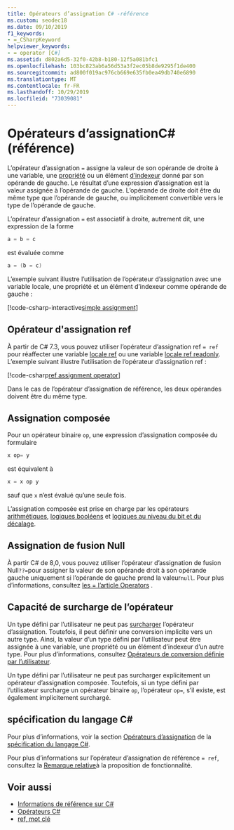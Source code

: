 ```yaml
---
title: Opérateurs d’assignation C# -référence
ms.custom: seodec18
ms.date: 09/10/2019
f1_keywords:
- =_CSharpKeyword
helpviewer_keywords:
- = operator [C#]
ms.assetid: d802a6d5-32f0-42b8-b180-12f5a081bfc1
ms.openlocfilehash: 103bc823ab6a56d53a3f2ec05b8de9295f1de400
ms.sourcegitcommit: ad800f019ac976cb669e635fb0ea49db740e6890
ms.translationtype: MT
ms.contentlocale: fr-FR
ms.lasthandoff: 10/29/2019
ms.locfileid: "73039081"
---
```

# <a name="assignment-operators-c-reference"></a>Opérateurs d’assignationC# (référence)

L’opérateur d’assignation `=` assigne la valeur de son opérande de droite à une variable, une [propriété](../../programming-guide/classes-and-structs/properties.md) ou un élément [d’indexeur](../../programming-guide/indexers/index.md) donné par son opérande de gauche. Le résultat d’une expression d’assignation est la valeur assignée à l’opérande de gauche. L’opérande de droite doit être du même type que l’opérande de gauche, ou implicitement convertible vers le type de l’opérande de gauche.

L’opérateur d’assignation `=` est associatif à droite, autrement dit, une expression de la forme

```csharp
a = b = c
```

est évaluée comme

```csharp
a = (b = c)
```

L’exemple suivant illustre l’utilisation de l’opérateur d’assignation avec une variable locale, une propriété et un élément d’indexeur comme opérande de gauche :

[!code-csharp-interactive[simple assignment](~/samples/csharp/language-reference/operators/AssignmentOperator.cs#Simple)]

## <a name="ref-assignment-operator"></a>Opérateur d'assignation ref

À partir de C# 7.3, vous pouvez utiliser l’opérateur d’assignation ref `= ref` pour réaffecter une variable [locale ref](../keywords/ref.md#ref-locals) ou une variable [locale ref readonly](../keywords/ref.md#ref-readonly-locals). L’exemple suivant illustre l’utilisation de l’opérateur d’assignation ref :

[!code-csharp[ref assignment operator](~/samples/csharp/language-reference/operators/AssignmentOperator.cs#RefAssignment)]

Dans le cas de l’opérateur d’assignation de référence, les deux opérandes doivent être du même type.

## <a name="compound-assignment"></a>Assignation composée

Pour un opérateur binaire `op`, une expression d’assignation composée du formulaire

```csharp
x op= y
```

est équivalent à

```csharp
x = x op y
```

sauf que `x` n’est évalué qu’une seule fois.

L’assignation composée est prise en charge par les opérateurs [arithmétiques](arithmetic-operators.md#compound-assignment), [logiques booléens](boolean-logical-operators.md#compound-assignment) et [logiques au niveau du bit et du décalage](bitwise-and-shift-operators.md#compound-assignment).

## <a name="null-coalescing-assignment"></a>Assignation de fusion Null

À partir C# de 8,0, vous pouvez utiliser l’opérateur d’assignation de fusion Null`??=`pour assigner la valeur de son opérande droit à son opérande gauche uniquement si l’opérande de gauche prend la valeur`null`. Pour plus d’informations, consultez [les = l’article Operators](null-coalescing-operator.md) .

## <a name="operator-overloadability"></a>Capacité de surcharge de l’opérateur

Un type défini par l’utilisateur ne peut pas [surcharger](operator-overloading.md) l’opérateur d’assignation. Toutefois, il peut définir une conversion implicite vers un autre type. Ainsi, la valeur d’un type défini par l’utilisateur peut être assignée à une variable, une propriété ou un élément d’indexeur d’un autre type. Pour plus d’informations, consultez [Opérateurs de conversion définie par l’utilisateur](user-defined-conversion-operators.md).

Un type défini par l’utilisateur ne peut pas surcharger explicitement un opérateur d’assignation composée. Toutefois, si un type défini par l’utilisateur surcharge un opérateur binaire `op`, l’opérateur `op=`, s’il existe, est également implicitement surchargé.

## <a name="c-language-specification"></a>spécification du langage C#

Pour plus d’informations, voir la section [Opérateurs d’assignation](~/_csharplang/spec/expressions.md#assignment-operators) de la [spécification du langage C#](~/_csharplang/spec/introduction.md).

Pour plus d’informations sur l’opérateur d’assignation de référence `= ref`, consultez la [Remarque relative](~/_csharplang/proposals/csharp-7.3/ref-local-reassignment.md)à la proposition de fonctionnalité.

## <a name="see-also"></a>Voir aussi

- [Informations de référence sur C#](../index.md)
- [Opérateurs C#](index.md)
- [ref, mot clé](../keywords/ref.md)

